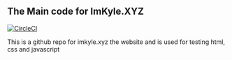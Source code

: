 ## The Main code for ImKyle.XYZ

[![CircleCI](https://circleci.com/gh/DevKyleK/ImKyleJK.XYZ.svg?style=svg&circle-token=deba52dfe121de62a430776edaefefb585a01f7c)](<LINK>)

This is a github repo for imkyle.xyz the website and is used for testing html, css and javascript
